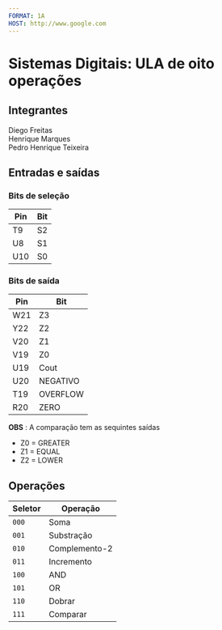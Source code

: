 ```yaml
---
FORMAT: 1A
HOST: http://www.google.com
---
```


# Sistemas Digitais: ULA de oito operações

## Integrantes
Diego Freitas\
Henrique Marques\
Pedro Henrique Teixeira

## Entradas e saídas
### Bits de seleção
<center>

|Pin|Bit|
|---|---|
| T9  | S2 |
| U8  | S1 |
| U10 | S0 |

</center>
	 
### Bits de saída
<center>

|Pin|Bit|
|-|-|
| W21 | Z3 |
| Y22 | Z2 |
| V20 | Z1 |
| V19 | Z0 |
| U19 | Cout |
| U20 | NEGATIVO |
| T19 | OVERFLOW |
| R20 | ZERO |

</center>

**OBS** : A comparação tem as sequintes saídas
- Z0 = GREATER
- Z1 = EQUAL
- Z2 = LOWER

## Operações
<center>

|Seletor| Operação|
|---|---|
| `000` | Soma          |
| `001` | Substração    |
| `010` | Complemento-2     |
| `011` | Incremento    |
| `100` | AND            |
| `101` | OR   |
| `110` | Dobrar  |
| `111` | Comparar|

</center>


